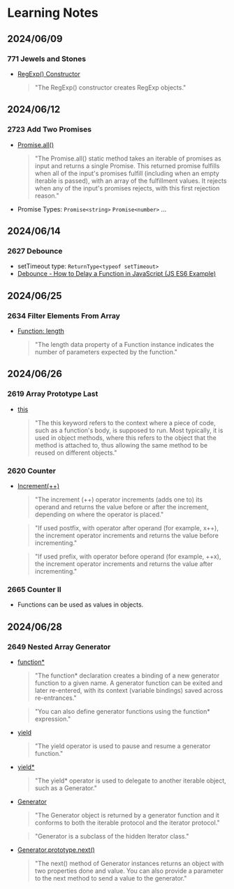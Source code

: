 # Learning Notes

## 2024/06/09

### 771 Jewels and Stones

- [RegExp() Constructor](https://developer.mozilla.org/en-US/docs/Web/JavaScript/Reference/Global_Objects/RegExp/RegExp)

    > "The RegExp() constructor creates RegExp objects."

## 2024/06/12

### 2723 Add Two Promises

- [Promise.all()](https://developer.mozilla.org/en-US/docs/Web/JavaScript/Reference/Global_Objects/Promise/all)

    > "The Promise.all() static method takes an iterable of promises as input and returns a single Promise. This returned promise fulfills when all of the input's promises fulfill (including when an empty iterable is passed), with an array of the fulfillment values. It rejects when any of the input's promises rejects, with this first rejection reason."

- Promise Types:
    `Promise<string>`
    `Promise<number>`
    ...

## 2024/06/14

### 2627 Debounce

- setTimeout type: `ReturnType<typeof setTimeout>`
- [Debounce - How to Delay a Function in JavaScript (JS ES6 Example)](https://www.freecodecamp.org/news/javascript-debounce-example/)

## 2024/06/25

### 2634 Filter Elements From Array

- [Function: length](https://developer.mozilla.org/en-US/docs/Web/JavaScript/Reference/Global_Objects/Function/length)

    > "The length data property of a Function instance indicates the number of parameters expected by the function."

## 2024/06/26

### 2619 Array Prototype Last

- [this](https://developer.mozilla.org/en-US/docs/Web/JavaScript/Reference/Operators/this)

    >"The this keyword refers to the context where a piece of code, such as a function's body, is supposed to run. Most typically, it is used in object methods, where this refers to the object that the method is attached to, thus allowing the same method to be reused on different objects."

### 2620 Counter

- [Increment(++)](https://developer.mozilla.org/en-US/docs/Web/JavaScript/Reference/Operators/Increment)

    >"The increment (++) operator increments (adds one to) its operand and returns the value before or after the increment, depending on where the operator is placed."

    >"If used postfix, with operator after operand (for example, x++), the increment operator increments and returns the value before incrementing."

    >"If used prefix, with operator before operand (for example, ++x), the increment operator increments and returns the value after incrementing."

### 2665 Counter II

- Functions can be used as values in objects.

## 2024/06/28

### 2649 Nested Array Generator

- [function*](https://developer.mozilla.org/en-US/docs/Web/JavaScript/Reference/Statements/function*)

    >"The function* declaration creates a binding of a new generator function to a given name. A generator function can be exited and later re-entered, with its context (variable bindings) saved across re-entrances."

    >"You can also define generator functions using the function* expression."

- [yield](https://developer.mozilla.org/en-US/docs/Web/JavaScript/Reference/Operators/yield)

    >"The yield operator is used to pause and resume a generator function."

- [yield*](https://developer.mozilla.org/en-US/docs/Web/JavaScript/Reference/Operators/yield*)

    >"The yield* operator is used to delegate to another iterable object, such as a Generator."

- [Generator](https://developer.mozilla.org/en-US/docs/Web/JavaScript/Reference/Global_Objects/Generator)

    >"The Generator object is returned by a generator function and it conforms to both the iterable protocol and the iterator protocol."

    >"Generator is a subclass of the hidden Iterator class."

- [Generator.prototype.next()](https://developer.mozilla.org/en-US/docs/Web/JavaScript/Reference/Global_Objects/Generator/next)

    >"The next() method of Generator instances returns an object with two properties done and value. You can also provide a parameter to the next method to send a value to the generator."
